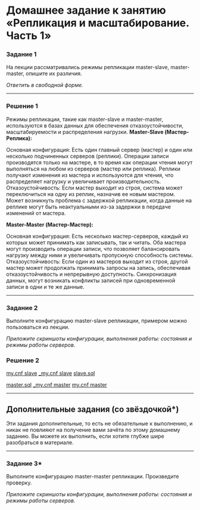# Домашнее задание к занятию «Репликация и масштабирование. Часть 1»


### Задание 1

На лекции рассматривались режимы репликации master-slave, master-master, опишите их различия.

*Ответить в свободной форме.*

---
### Решение 1
Режимы репликации, такие как master-slave и master-master, используются в базах данных для обеспечения отказоустойчивости, масштабируемости и распределения нагрузки.
**Master-Slave (Мастер-Реплика):**

Основная конфигурация: Есть один главный сервер (мастер) и один или несколько подчиненных серверов (реплики).
Операции записи производятся только на мастере, в то время как операции чтения могут выполняться на любом из серверов (мастер или реплика). Реплики получают изменения из мастера и используются для чтения, что распределяет нагрузку и увеличивает производительность.
Отказоустойчивость: Если мастер выходит из строя, система может переключиться на одну из реплик, назначив ее новым мастером.
Может возникнуть проблема с задержкой репликации, когда данные на реплике могут быть неактуальными из-за задержки в передаче изменений от мастера.

**Master-Master (Мастер-Мастер):**

Основная конфигурация: Есть несколько мастер-серверов, каждый из которых может принимать как записывать, так и читать.
Оба мастера могут производить операции записи, что позволяет балансировать нагрузку между ними и увеличивать пропускную способность системы.
Отказоустойчивость: Если один из мастеров выходит из строя, другой мастер может продолжать принимать запросы на запись, обеспечивая отказоустойчивость и непрерывную доступность.
Синхронизация данных, могут возникать конфликты записей при одновременной записи в одни и те же данные.

---

### Задание 2

Выполните конфигурацию master-slave репликации, примером можно пользоваться из лекции.

*Приложите скриншоты конфигурации, выполнения работы: состояния и режимы работы серверов.*

### Решение 2

[my.cnf slave](https://github.com/sash3939/Replication1/assets/156709540/0a2fa39c-38dd-4fd9-b475-f2f11b75cb33)
[_my.cnf slave](https://github.com/sash3939/Replication1/assets/156709540/00d2cdc9-b19e-40fb-bdd0-9d4f39637c60)
[slave.sql](https://github.com/sash3939/Replication1/assets/156709540/5f1777df-7ca8-4282-a156-677f7a9e0cf6)

[master.sql](https://github.com/sash3939/Replication1/assets/156709540/f78fa4ad-5296-4ba0-9238-3ec1a5f6be59)
[_my.cnf master](https://github.com/sash3939/Replication1/assets/156709540/399dd5db-0405-4aaf-be0a-f16112d4136a)
[my.cnf master](https://github.com/sash3939/Replication1/assets/156709540/b4af030d-34f0-41d1-b553-fa2cd642da2a)





---


## Дополнительные задания (со звёздочкой*)
Эти задания дополнительные, то есть не обязательные к выполнению, и никак не повлияют на получение вами зачёта по этому домашнему заданию. Вы можете их выполнить, если хотите глубже шире разобраться в материале.

---

### Задание 3* 

Выполните конфигурацию master-master репликации. Произведите проверку.

*Приложите скриншоты конфигурации, выполнения работы: состояния и режимы работы серверов.*
